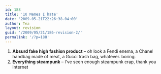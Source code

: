 ```yaml
---
id: 188
title: '10 Memes I hate'
date: '2009-05-21T22:26:38-04:00'
author: Tea
layout: revision
guid: '/2009/05/21/186-revision-2/'
permalink: '/?p=188'
---
```


1. **Absurd fake high fashion product** – oh look a Fendi enema, a Chanel handbag made of meat, a Gucci trash bag, whatever. boring.
2. **Everything steampunk** – I've seen enough steampunk crap, thank you internet